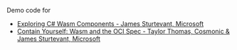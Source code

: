 Demo code for 

- [Exploring C# Wasm Components - James Sturtevant, Microsoft](https://www.youtube.com/watch?v=cwWb-bE3c4o)
- [Contain Yourself: Wasm and the OCI Spec - Taylor Thomas, Cosmonic & James Sturtevant, Microsoft](https://www.youtube.com/watch?v=Y8ZDBOR_2Ms)
